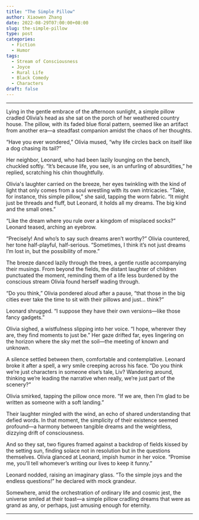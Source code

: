 ```yaml
---
title: "The Simple Pillow"
author: Xiaowen Zhang
date: 2022-08-29T07:00:00+08:00
slug: the-simple-pillow
type: post
categories:
  - Fiction
  - Humor
tags:
  - Stream of Consciousness
  - Joyce
  - Rural Life
  - Black Comedy
  - Characters
draft: false
---
```


---

Lying in the gentle embrace of the afternoon sunlight, a simple pillow cradled Olivia’s head as she sat on the porch of her weathered country house. The pillow, with its faded blue floral pattern, seemed like an artifact from another era—a steadfast companion amidst the chaos of her thoughts.

“Have you ever wondered,” Olivia mused, “why life circles back on itself like a dog chasing its tail?”

Her neighbor, Leonard, who had been lazily lounging on the bench, chuckled softly. “It’s because life, you see, is an unfurling of absurdities,” he replied, scratching his chin thoughtfully.

Olivia's laughter carried on the breeze, her eyes twinkling with the kind of light that only comes from a soul wrestling with its own intricacies. “Take, for instance, this simple pillow,” she said, tapping the worn fabric. “It might just be threads and fluff, but Leonard, it holds all my dreams. The big kind and the small ones.”

“Like the dream where you rule over a kingdom of misplaced socks?” Leonard teased, arching an eyebrow.

“Precisely! And who’s to say such dreams aren’t worthy?” Olivia countered, her tone half-playful, half-serious. “Sometimes, I think it’s not just dreams I’m lost in, but the possibility of more.”

The breeze danced lazily through the trees, a gentle rustle accompanying their musings. From beyond the fields, the distant laughter of children punctuated the moment, reminding them of a life less burdened by the conscious stream Olivia found herself wading through.

“Do you think,” Olivia pondered aloud after a pause, “that those in the big cities ever take the time to sit with their pillows and just... think?”

Leonard shrugged. “I suppose they have their own versions—like those fancy gadgets.”

Olivia sighed, a wistfulness slipping into her voice. “I hope, wherever they are, they find moments to just be.” Her gaze drifted far, eyes lingering on the horizon where the sky met the soil—the meeting of known and unknown.

A silence settled between them, comfortable and contemplative. Leonard broke it after a spell, a wry smile creeping across his face. “Do you think we’re just characters in someone else’s tale, Liv? Wandering around, thinking we’re leading the narrative when really, we’re just part of the scenery?”

Olivia smirked, tapping the pillow once more. “If we are, then I’m glad to be written as someone with a soft landing.”

Their laughter mingled with the wind, an echo of shared understanding that defied words. In that moment, the simplicity of their existence seemed profound—a harmony between tangible dreams and the weightless, dizzying drift of consciousness.

And so they sat, two figures framed against a backdrop of fields kissed by the setting sun, finding solace not in resolution but in the questions themselves. Olivia glanced at Leonard, impish humor in her voice. “Promise me, you’ll tell whomever’s writing our lives to keep it funny.”

Leonard nodded, raising an imaginary glass. “To the simple joys and the endless questions!” he declared with mock grandeur.

Somewhere, amid the orchestration of ordinary life and cosmic jest, the universe smiled at their toast—a simple pillow cradling dreams that were as grand as any, or perhaps, just amusing enough for eternity.

---